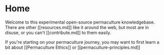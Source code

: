 # Home

Welcome to this experimental open-source permaculture knowledgebase. There are other [[resources.md]] like it around the web, but most are in disuse, or you can't [[contribute.md]] to them easily.

If you're starting on your permaculture journey, you may want to first learn a bit about [[Permaculture Ethics]] or [[permaculture-principles.md]]